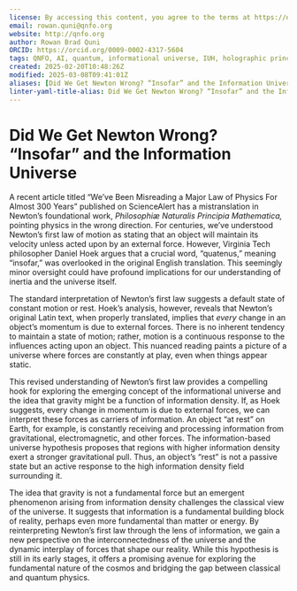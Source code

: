 ```yaml
---
license: By accessing this content, you agree to the terms at https://qnfo.org/LICENSE
email: rowan.quni@qnfo.org
website: http://qnfo.org
author: Rowan Brad Quni
ORCID: https://orcid.org/0009-0002-4317-5604
tags: QNFO, AI, quantum, informational universe, IUH, holographic principle
created: 2025-02-20T10:48:26Z
modified: 2025-03-08T09:41:01Z
aliases: [Did We Get Newton Wrong? “Insofar” and the Information Universe]
linter-yaml-title-alias: Did We Get Newton Wrong? “Insofar” and the Information Universe
---
```


# Did We Get Newton Wrong? “Insofar” and the Information Universe

A recent article titled “We’ve Been Misreading a Major Law of Physics For Almost 300 Years” published on ScienceAlert has a mistranslation in Newton’s foundational work, *Philosophiæ Naturalis Principia Mathematica,* pointing physics in the wrong direction. For centuries, we’ve understood Newton’s first law of motion as stating that an object will maintain its velocity unless acted upon by an external force. However, Virginia Tech philosopher Daniel Hoek argues that a crucial word, “quatenus,” meaning “insofar,” was overlooked in the original English translation. This seemingly minor oversight could have profound implications for our understanding of inertia and the universe itself.

The standard interpretation of Newton’s first law suggests a default state of constant motion or rest. Hoek’s analysis, however, reveals that Newton’s original Latin text, when properly translated, implies that *every* change in an object’s momentum is due to external forces. There is no inherent tendency to maintain a state of motion; rather, motion is a continuous response to the influences acting upon an object. This nuanced reading paints a picture of a universe where forces are constantly at play, even when things appear static.

This revised understanding of Newton’s first law provides a compelling hook for exploring the emerging concept of the informational universe and the idea that gravity might be a function of information density. If, as Hoek suggests, every change in momentum is due to external forces, we can interpret these forces as carriers of information. An object “at rest” on Earth, for example, is constantly receiving and processing information from gravitational, electromagnetic, and other forces. The information-based universe hypothesis proposes that regions with higher information density exert a stronger gravitational pull. Thus, an object’s “rest” is not a passive state but an active response to the high information density field surrounding it.

The idea that gravity is not a fundamental force but an emergent phenomenon arising from information density challenges the classical view of the universe. It suggests that information is a fundamental building block of reality, perhaps even more fundamental than matter or energy. By reinterpreting Newton’s first law through the lens of information, we gain a new perspective on the interconnectedness of the universe and the dynamic interplay of forces that shape our reality. While this hypothesis is still in its early stages, it offers a promising avenue for exploring the fundamental nature of the cosmos and bridging the gap between classical and quantum physics.
